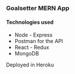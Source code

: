 ### Goalsetter MERN App

#### Technologies used

- Node - Express
- Postman for the API
- React - Redux
- MongoDB

Deployed in Heroku
